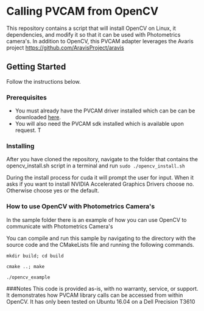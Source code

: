 # Calling PVCAM from OpenCV

This repository contains a script that will install OpenCV on Linux, it dependencies, and modify it so that it can be used with Photometrics camera's.  In addition to OpenCV, this PVCAM adapter leverages the Avaris project https://github.com/AravisProject/aravis

## Getting Started
Follow the instructions below.

### Prerequisites
* You must already have the PVCAM driver installed which can be can be downloaded [here](https://www.photometrics.com/support/software/#software).
* You will also need the PVCAM sdk installed which is available upon request.
T

### Installing
After you have cloned the repository, navigate to the folder that contains the opencv_install.sh script in a terminal and run 
```sudo ./opencv_install.sh``` 

During the install process for cuda it will prompt the user for input. When it asks if you want to install NVIDIA Accelerated Graphics Drivers choose no. Otherwise choose yes or the default. 

### How to use OpenCV with Photometrics Camera's
In the sample folder there is an example of how you can use OpenCV to communicate with Photometrics Camera's

You can compile and run this sample by navigating to the directory with the source code and the CMakeLists file and running the following commands.

```mkdir build; cd build```

```cmake ..; make```

```./opencv_example```

###Notes
This code is provided as-is, with no warranty, service, or support. It demonstrates how PVCAM library calls can be accessed from within OpenCV.  It has only been tested on Ubuntu 16.04 on a Dell Precision T3610
